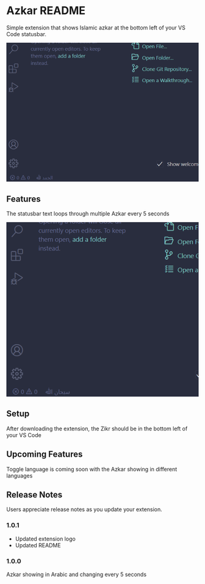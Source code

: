 # Azkar README

Simple extension that shows Islamic azkar at the bottom left of your VS Code statusbar.

![feature X](assets/ss.png)
## Features

The statusbar text loops through multiple Azkar every 5 seconds

![feature X](assets/ss2.png)



## Setup

After downloading the extension, the Zikr should be in the bottom left of your VS Code

## Upcoming Features

Toggle language is coming soon with the Azkar showing in different languages

## Release Notes

Users appreciate release notes as you update your extension.

### 1.0.1

- Updated extension logo
- Updated README

### 1.0.0

Azkar showing in Arabic and changing every 5 seconds


